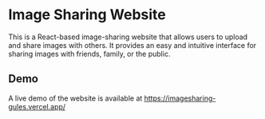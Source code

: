 # Image Sharing Website

This is a React-based image-sharing website that allows users to upload and share images with others. It provides an easy and intuitive interface for sharing images with friends, family, or the public.

## Demo

A live demo of the website is available at https://imagesharing-gules.vercel.app/
